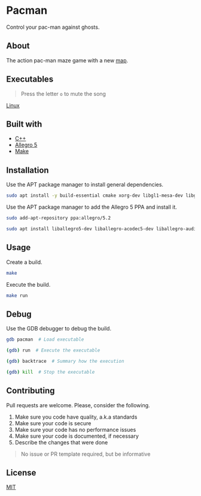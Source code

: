 # Pacman

Control your pac-man against ghosts.

## About

The action pac-man maze game with a new [map](pacman.png).

## Executables

> Press the letter `o` to mute the song

[Linux](./pacman)

## Built with

- [C++](https://en.cppreference.com/w/)
- [Allegro 5](https://liballeg.org/)
- [Make](https://www.gnu.org/software/make/)

## Installation

Use the APT package manager to install general dependencies.

```sh
sudo apt install -y build-essential cmake xorg-dev libgl1-mesa-dev libglu-dev libpng-dev libz-dev libcurl4-gnutls-dev libfreetype6-dev libjpeg-dev libvorbis-dev libopenal-dev libphysfs-dev libgtk2.0-dev libasound-dev libflac-dev libdumb1-dev exuberant-ctags pngcrush
```

Use the APT package manager to add the Allegro 5 PPA and install it.

```sh
sudo add-apt-repository ppa:allegro/5.2
```

```sh
sudo apt install liballegro5-dev liballegro-acodec5-dev liballegro-audio5-dev liballegro-dialog5-dev liballegro-image5-dev liballegro-physfs5-dev liballegro-ttf5-dev liballegro-video5-dev
```

## Usage

Create a build.

```sh
make
```

Execute the build.

```bash
make run
```

## Debug

Use the GDB debugger to debug the build.

```bash
gdb pacman  # Load executable
```

```bash
(gdb) run  # Execute the executable
```

```bash
(gdb) backtrace  # Summary how the execution
```

```bash
(gdb) kill  # Stop the executable
```

## Contributing

Pull requests are welcome. Please, consider the following.

1. Make sure you code have quality, a.k.a standards
2. Make sure your code is secure
3. Make sure your code has no performance issues
4. Make sure your code is documented, if necessary
5. Describe the changes that were done

> No issue or PR template required, but be informative

## License

[MIT](./LICENSE.md)
